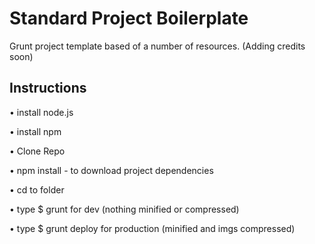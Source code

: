 # Standard Project Boilerplate
  
  Grunt project template based of a number of resources. (Adding credits soon)

## Instructions 
• install  node.js

• install npm

• Clone Repo

• npm install - to download project dependencies

• cd to folder

• type $ grunt for dev (nothing minified or compressed)

• type $ grunt deploy for production  (minified and imgs compressed)



